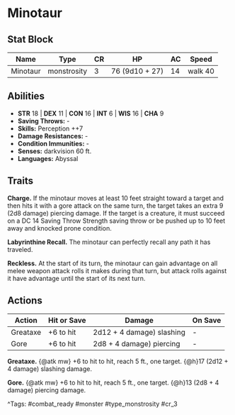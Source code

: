 # Minotaur

## Stat Block

| Name | Type | CR | HP | AC | Speed |
|------|------|----|----|----|-------|
| Minotaur | monstrosity | 3 | 76 (9d10 + 27) | 14 | walk 40 |

## Abilities

- **STR** 18 | **DEX** 11 | **CON** 16 | **INT** 6 | **WIS** 16 | **CHA** 9
- **Saving Throws:** -  
- **Skills:** Perception ++7  
- **Damage Resistances:** -  
- **Condition Immunities:** -  
- **Senses:** darkvision 60 ft.  
- **Languages:** Abyssal

## Traits

**Charge.** If the minotaur moves at least 10 feet straight toward a target and then hits it with a gore attack on the same turn, the target takes an extra 9 (2d8 damage) piercing damage. If the target is a creature, it must succeed on a DC 14 Saving Throw Strength saving throw or be pushed up to 10 feet away and knocked prone condition.

**Labyrinthine Recall.** The minotaur can perfectly recall any path it has traveled.

**Reckless.** At the start of its turn, the minotaur can gain advantage on all melee weapon attack rolls it makes during that turn, but attack rolls against it have advantage until the start of its next turn.


## Actions

| Action | Hit or Save | Damage | On Save |
|--------|--------------|--------|----------|
| Greataxe | +6 to hit | 2d12 + 4 damage) slashing | - |
| Gore | +6 to hit | 2d8 + 4 damage) piercing | - |

**Greataxe.** {@atk mw} +6 to hit to hit, reach 5 ft., one target. {@h}17 (2d12 + 4 damage) slashing damage.

**Gore.** {@atk mw} +6 to hit to hit, reach 5 ft., one target. {@h}13 (2d8 + 4 damage) piercing damage.


^Tags: #combat_ready #monster #type_monstrosity #cr_3